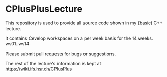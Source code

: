 # CPlusPlusLecture

This repository is used to provide all source code shown in my (basic) C++ lecture. 

It contains Cevelop workspaces on a per week basis for the 14 weeks. ws01..ws14

Please submit pull requests for bugs or suggestions.

The rest of the lecture's information is kept at https://wiki.ifs.hsr.ch/CPlusPlus
